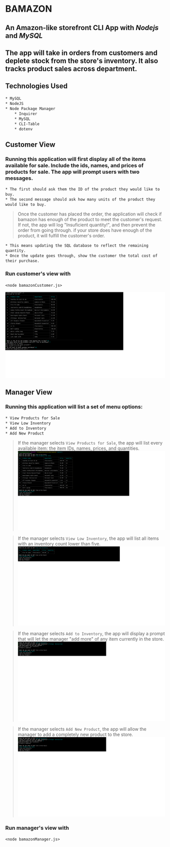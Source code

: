 # BAMAZON

## An Amazon-like storefront CLI App with _Nodejs_ and _MySQL_

## The app will take in orders from customers and deplete stock from the store's inventory. It also tracks product sales across department.

## Technologies Used

    * MySQL
    * NodeJS
    * Node Package Manager
        * Inquirer
        * MySQL
        * CLI-Table
        * dotenv

## Customer View

### Running this application will first display all of the items available for sale. Include the ids, names, and prices of products for sale. The app will prompt users with two messages.

    * The first should ask them the ID of the product they would like to buy.
    * The second message should ask how many units of the product they would like to buy.

> Once the customer has placed the order, the application will check if bamazon has enough of the product to meet the customer's request. If not, the app will log "Insuficient quantity!", and then prevent the order from going through.
> if your store does have enough of the product, it will fulfill the customer's order.

    * This means updating the SQL database to reflect the remaining quantity.
    * Once the update goes through, show the customer the total cost of their purchase.

### Run customer's view with

`<node bamazonCustomer.js>`

![customer-view screenshot](/img/customerView.png)

## Manager View

### Running this application will list a set of menu options:

    * View Products for Sale
    * View Low Inventory
    * Add to Inventory
    * Add New Product

> If the manager selects `View Products for Sale`, the app will list every available item: the item IDs, names, prices, and quantities.
> ![product-sales](/img/product-sales.png)

> If the manager selects `View Low Inventory`, the app will list all items with an inventory count lower than five.
> ![low-inventory](/img/low-inventory.png)

> If the manager selects `Add to Inventory`, the app will display a prompt that will let the manager "add more" of any item currently in the store.
> ![update-inventory](/img/updatingInventory.png)

> If the manager selects `Add New Product`, the app will allow the manager to add a completely new product to the store.
> ![update-inventory](/img/updatingInventory.png)

### Run manager's view with

`<node bamazonManager.js>`

